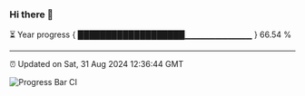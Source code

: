 ### Hi there 👋

⏳ Year progress { ███████████████████▁▁▁▁▁▁▁▁▁▁▁ } 66.54 %

---

⏰ Updated on Sat, 31 Aug 2024 12:36:44 GMT

![Progress Bar CI](https://github.com/ZhaoGui/ZhaoGui/workflows/Progress%20Bar%20CI/badge.svg)
